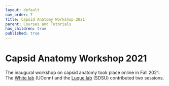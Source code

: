 ```yaml
---
layout: default
nav_order: 7
Title: Capsid Anatomy Workshop 2021
parent: Courses and Tutorials
has_children: true
published: true
---
```


# Capsid Anatomy Workshop 2021

The inaugural workshop on capsid anatomy took place online in Fall 2021. The [White lab](https://scholar.google.co.uk/citations?user=ZxaXmJkAAAAJ&hl=en) (UConn) and the [Luque lab](https://www.luquelab.com) (SDSU) contributed two sessions. 
